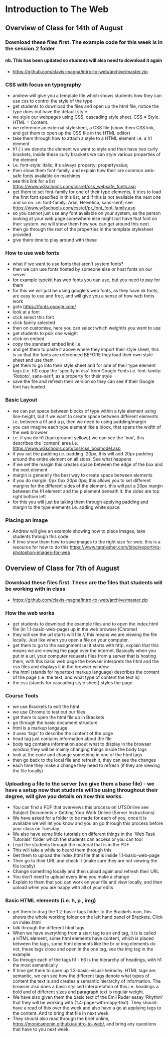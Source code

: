 # Introduction to The Web

## Overview of Class for 14th of August

### Download these files first. The example code for this week is in the session.2 folder
#### nb. This has been updated so students will also need to download it again
* https://github.com/clavis-magna/intro-to-web/archive/master.zip

### CSS with focus on typography
* andrew will give you a template file which shows students how they can use css to control the style of the type
* get students to download the files and open up the html file, notice the type does not have the default style
* we style our webpages using CSS, cascading style sheet. CSS = Style. HTML = Content.
* we reference an external stylesheet, a CSS file (show them CSS link, and get them to open up the CSS file in the HTML editor)
* take them through how to attach a style to a HTML element i.e. a h1 element
* h1 { } we denote the element we want to style and then have two curly brackets, inside these curly brackets we can style various properties of the element
* i.e. font-style: italic; it's always property: propertyvalue;
* then show them font-family, and explain how their are common web-safe fonts available on machines
* see this link for a list https://www.w3schools.com/cssref/css_websafe_fonts.asp
* get them to set font-family for one of their type elements, it tries to load the first font specified in this list, and if this is not available the next one and so on. i.e. font-family: Arial, Helvetica, sans-serif; see https://www.w3schools.com/cssref/pr_font_font-family.asp
* so you cannot just use any font available on your system, as the person looking at your web page somewhere else might not have that font on their system. we will show them how you can get around this next 
* then go through the rest of the properties in the template stylesheet provided
* give them time to play around with these


### How to use web fonts
* what if we want to use fonts that aren't  system fonts?
* then we can use fonts hosted by someone else or host fonts on our server
* for example typekit has web fonts you can use, but you need to pay for them
* for this we will just be using google's web fonts, as they have ok fonts, are easy to use and free, and will give you a sense of how web fonts work
* goto https://fonts.google.com/
* look at a font
* click select this font
* click family selected
* then on customise, here you can select which weight/s you want to use
* get students to pick one weight
* click on embed
* copy the standard embed link i.e. <link href="https://fonts.googleapis.com/css?family=Roboto" rel="stylesheet">
* and get them to paste it above where they import their style sheet, this is so that the fonts are referenced BEFORE they load their own style sheet and use them
* get them to go into their style sheet and for one of their type element tags (i.e. h1) copy the 'specify in css' from Google Fonts i.e. font-family: 'Roboto', sans-serif; as a property for their style
* save the file and refresh their version so they can see if their Google font has loaded


### Basic Layout
* we can put space between blocks of type within a tyle element using line-height, but if we want to create space between different elements i.e. between a h1 and a p, then we need to using padding/margin
* you can imagine each type element like a block, that spans the width of the web browser
* i.e. if you do h1 {background: yellow;} we can see the 'box', this describes the 'content' area i.e. https://www.w3schools.com/css/css_boxmodel.asp
* if you set the padding i.e. padding: 20px, this will add 20px padding around the entire element on all sides. See what happens
* if we set the margin this creates space between the edge of the box and the next element
* margin is generally the best way to create space between elements
* if you do margin: 0px 0px 20px 0px; this allows you to set different margins for the different sides of the element. this will put a 20px margin between the h1 element and the p element beneath it. the sides are top right bottom left
* for this you will just be taking them through applying padding and margin to the type elements i.e. adding white space


### Placing an Image
* Andrew will give an example showing how to place images, take students through this code
* If time show them how to save images to the right size for web. this is a resource for how to do this https://www.taralesher.com/blog/exporting-photoshop-images-for-web

## Overview of Class for 7th of August

### Download these files first. These are the files that students will be working with in class
* https://github.com/clavis-magna/intro-to-web/archive/master.zip

### How the web works
* get students to download the example files
and to open the index.html file (in 1.1-basic-web-page) up in the web browser (Chrome)
* they will see the url starts will file:// this means we are viewing the file locally. Just like when you open a file on your computer.
* get them to go to the assignment url it starts with http, explain that this means we are viewing the page over the internet. Basically when you put in a url, your computer requests files from a server that is hosting them, with this basic web page the browser interprets the html and the css files and displays it in the browser window
* the html (stands for hypertext markup language) describes the content of the page (i.e. the text, and what type of content the text is)
* the css (stands for cascading style sheet) styles the page

### Course Tools
* we use Brackets to edit the html
* we use Chrome to test out our files
* get them to open the html file up in Brackets
* go through the basic document structure
* html is a markup langauge
* it uses ‘tags’ to describe the content of the page
* head tag just contains information about the file
* body tag contains information about what to display in the browser window, they will be mainly changing things inside the body tags
* look at the code and change something in one of the html tags
* then go back to the local file and refresh it, they can see the changes
* each time they make a change they need to refresh (if they are viewing the file locally)

### Uploading a file to the server (we give them a base file) - we have a setup now that students will be using throughout their degree, will give you details on how this works.
* You can find a PDF that overviews this process on UTSOnline see Subject Documents > Getting Your Work Online (Server Instructions)
* We have asked for a folder to be made for each of you, once it is available we will let you know and you an go through this process before your class on Tuesday.
* We also have some little tutorials on different things in the 'Web Task Tutorials' folder which the students can access or you can too!
* Lead the students through the material that is in the PDF
* This will take a while to heard them through this
* Get them to upload the index.html file that is inside 1.1-basic-web-page
* Then go to their URL and check it (make sure they are not viewing the file locally)
* Change something locally and then upload again and refresh their URL
* You don’t need to upload every time you make a change
* Explain to them that you can work on your file and view locally, and then upload when you are happy with all of your edits

### Basic HTML elements (i.e. h, p , img)
* get them to drag the 1.2-basic-tags folder to the Brackets icon, this shows the whole working folder on the left hand panel of Brackets. Click on index.html
* talk through the different html tags
* When we have everything from a start tag to an end tag, it is is called a HTML element, some html elements have content, which is placed between the tags, some html elements like the br or img elements do not, these tags close and open in the one tag, see the img tag in the example.
* Go through each of the tags h1 - h6 is the hierarchy of headings, with h1 the most semantically
* If time get them to open up 1.3-basic-visual-heirachy. HTML tage are semantic, we can see how the different tags denote what types of content the text is and creates a semantic hierarchy of information. The browser also does a basic stylised interpretation of this i.e. headings a bold and of different sizes and paragraph text is regular weight.
* We have also given them the basic text of the Emil Ruder essay 'Rhythm' that they will be working with (1.4-page-with-copy-text). They should have a read of this over the week and also have a go at applying tags to the content. And to bring that file in next week.
* They should also read through the brief online, https://monicamonin.github.io/intro-to-web/, and bring any questions that have to you next week.
